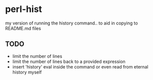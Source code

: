 # perl-hist
my version of running the history command..  to aid in copying to README.md files


## TODO
- limit the number of lines 
- limit the number of lines back to a provided expression
- insert 'history' eval inside the command or even read from eternal history myself
